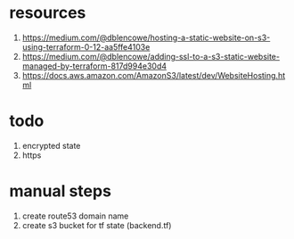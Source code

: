 # resources
1. https://medium.com/@dblencowe/hosting-a-static-website-on-s3-using-terraform-0-12-aa5ffe4103e
2. https://medium.com/@dblencowe/adding-ssl-to-a-s3-static-website-managed-by-terraform-817d994e30d4
3. https://docs.aws.amazon.com/AmazonS3/latest/dev/WebsiteHosting.html

# todo
1. encrypted state
2. https

# manual steps
1. create route53 domain name
2. create s3 bucket for tf state (backend.tf)

